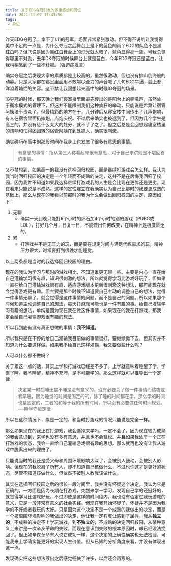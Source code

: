```yaml
---
title: 关于EDG夺冠引发的多重感想和回忆
date: 2021-11-07 15:43:56
tags:
 - 杂记
---
```

昨天EDG夺冠了，拿下了s11的冠军，场面非常紧张激动。但不得不说的让我觉得美中不足的一点是，为什么夺冠之后舞台上是下的蓝色的雨？EDG的队色不是黑红白吗？但飞说是因为黑红白舞台上的灯光就太暗了，蓝色显得亮一些。可我总觉得哪里不对劲，去年DK夺冠的时候舞台上就是蓝白，今年EDG夺冠还是蓝白，让我稍稍感到了一些不舒服。（强迫症发言）

确实夺冠之后发现大家的素质都是比较高的，虽然很激动，但也没有排山倒海般的动静。只是大家都在寝室里面用不敢竭尽全力的声音喊了几句EDG牛逼，脸上都洋溢着灿烂的笑容。这不禁让我回想起来高中的时候IG夺冠的场景。

IG夺冠的时候，那天晚上我们寝室楼里面最先传出的是阳台上的嘶吼声，虽然处于衡水模式的管理下，但这并不能限制我们这种疯狂的举动，只能说是希冀让宿管阿姨法不责众了。但最精彩的地方在于，几分钟后从寝室楼中间传出了几声炮响，有人在宿舍里面扔摔炮，点炮庆祝。不过后来确实也被逮到了，但因为几个学生是高三的，并没有给什么太大的处分，就不了了之了。但之后总是会回想起寝室楼里的炮响和忙得团团转的宿管阿姨在到处抓人，确实很刺激。

确实碰巧在高中的那段时间在我身上也发生了很多有意思的事情。
> 有意思的事情：指从第三人称看起来很有意思，对于自己来讲则是不堪回首的事情。

又不禁想到，如果高一的我没有选择回归校园，而是继续打游戏会怎么样。我认为我当时回归校园的决定是一个年轻而不成熟的决定，这并不是在后悔我回归了校园，因为我并不知道如果我选择继续打游戏我的人生是会比现在更优还是更劣，现在看来只能说是不成熟。这样的定性建立在我确实认为自己比那时的我要更成熟的基础上，那么从现在的我看以前那时的我为什么会做出回归校园的决定，原因如下：
1. 无聊
    - 确实一天到晚只能打6个小时的炉石加4个小时的别的游戏（PUBG或LOL），打好几个月，日复一日，不能做出任何改变，在精神上是极度匮乏的。
2. 累
    - 打游戏并不是无压力的玩，而是要在规定时间内满足代练需求的玩，精神压力很大，时常要打到很晚才能睡觉。

以上两条都是当时的我选择回归校园的理由。

现在的我认为学习与那时的游戏相比，不知道谁更无聊一些。主要是内心一直在给自己灌输学习很有趣，知识很刺激的想法，所以就觉得学习比游戏好玩了，但如果一直在给自己灌输游戏很有趣，适应游戏版本更新很刺激这种想法，那可能现在就会觉得游戏更有趣。但主要是那个时候不知道要自己主动的调整自己的想法，觉得一件事情无聊了，就会觉得是这件事情的问题，而不是自己的问题。所以如果那个时候知道主动调整自己的想法，每天打游戏可能也是一件有趣的事。给自己灌输学习有趣的想法，单纯是因为现在我在做这件事情，如果现在的我在打游戏，那我一定会给自己灌输游戏很有趣的想法。

所以我到底有没有真正想做的事情：**我不知道。**

所以我只是在不停的给自己灌输我目前做的事情很好，要继续做下去，但其实并不知道为什么要这样做。如果我不给自己这样灌输，我又要做些什么呢？

人可以什么都不做吗？

关于累这一点的话，其实上学和打游戏已经差不多了。上学就意味着睡醒了学，学累了睡。我不睡醒，精神不充沛，是不可能学的。那么这样就可以推导出一个定律：
> 决定某一时刻睡还是不睡是没有意义的，没有必要为了做一件事情而熬夜或者早睡，因为睡觉的时间是固定的的，除了睡的时间都在学，那么学的时间也是固定的，二者的和等于我的所有时间，所以没有必要做任何时间规划。  ---睡学守恒定律

所以在这种情况下，累是一定的，和当时打游戏的情况只能说是完全一样。

那么如果现在的我正在打游戏，我会选择来学吗，一定不会了。因为现在较为成熟的我会意识到，来学也没有多有意思，并且也不会轻松。并且如果我处于一个正在打游戏的状态，我会一直给自己灌输游戏很有趣的思想。那么就再也没有让我从游戏中脱离出来的理由了。

只能说当时的我还是受父母和周围环境影响太深了，会被别人鼓动，会被别人影响。但现在的我脱离了所有人，却不知道自己该做什么，不过也许这才是更好的状态，尽管不知道该做什么，但依然不被别人教我该做什么。

其实在选择回归校园之后的很长一段时间里，我并没有怀疑这个决定。我认为它是正确的，一方面是因为长期在打游戏，突然来学一学习，发现自己学的还挺好的，就觉得学习比游戏好玩。不过即使是这样的时间段内，我也没有否定过我玩游戏的意义，它是一段非常有意义的社会实践。但现在我开始怀疑了，怀疑并不是因为我学的不好或者我玩的太好。只是因为这个决定不是一个成熟的我做出的决定，而是一个被周围环境影响的我做出的决定，他让我一定程度让感到了屈辱。我从**独立的**，不成熟的决定不上学玩游戏，到**不独立的**，不成熟的决定回归校园，从某种意义上来讲是一次辛亥革命的失败。而现在意识到失败的根本原因时，却已经没法挽回了。但正如辛亥革命有人说它成功一样，这个决定的正确性确实也无法检验，可能我来上学确实能更好的实现人生价值。但从已知的分析角度来看，并没有体现出这一点。

发现确实把这些想法写出之后感觉畅快了许多，以后还会再写的。

<br><br><br><br><br>
<script src="//unpkg.com/valine/dist/Valine.min.js"></script>
<div id="vcomments"></div>
<script>
    new Valine({
        el: '#vcomments',
        appId: 'pYVxUdjGaaE4WkIo9yulsMpw-gzGzoHsz',
        appKey: 'k5IXm5eqTCqoajlqYcc8F39c'
    })
</script>